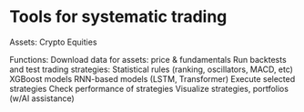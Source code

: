 # Tools for systematic trading

Assets:
Crypto
Equities

Functions:
Download data for assets: price & fundamentals
Run backtests and test trading strategies:
    Statistical rules (ranking, oscillators, MACD, etc)
    XGBoost models
    RNN-based models (LSTM, Transformer)
Execute selected strategies
Check performance of strategies
Visualize strategies, portfolios (w/AI assistance)
    
